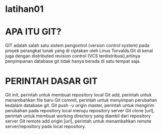# latihan01
# APA ITU GIT?
GIT adalah salah satu sistem pengontrol (version control system) pada proyek perangkat lunak yang di ciptakan oleh Linus Torvalds.Git di kenal juga dengan distributed revision control (VCS terdistribusi),artinya penyimpanan database git tidak hanya berada di satu tempat saja.
# PERINTAH DASAR GIT
Git init, perintah untuk membuat repository local
Git add, perintah untuk menambahkan file baru 
Git commit, perintah untuk menyimpan perubahan kedalam database git.
Git push -u origin master, perintah untuk mengirim perubahan pada repository local menuju repository server
Git clone [url], perintah untuk membuat working directory yang diambil dari repository server
Git remote add origin [url], perintah untuk menambahkan remote server/repository pada local repository.
